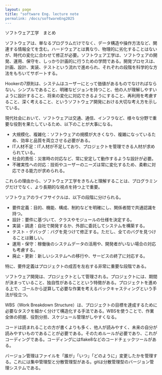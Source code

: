 ```yaml
---
layout: page
title: "software Eng. lecture note
permalink: /docs/softwareEng2025
---
```


ソフトウェア工学　まとめ

ソフトウェアは、単なるプログラムだけでなく、データ構造や操作方法など、関連する情報全てを含む。ハードウェアとは異なり、物理的に劣化することはないが、時代の変化に合わせて修正が必要。ソフトウェア工学は、ソフトウェアの開発、運用、保守を、しっかり計画的に行うための学問である。開発プロセスは、計画、設計、実装、テストという流れで進められ、それぞれの段階を科学的な方法をもちいてサポートする。

Hookerの7原則は、システムはユーザーにとって価値があるものでなければならない。シンプルであること、明確なビジョンを持つこと、他の人が理解しやすいように設計すること、将来の変化に対応できるようにすること、再利用を考慮すること、深く考えること、というソフトウェア開発における大切な考え方を示している。

現代社会において、ソフトウェアは交通、通信、インフラなど、様々な分野で重要な役割を果たしているため、以下のことが大事になる。

* 大規模化、複雑化：ソフトウェアの規模が大きくなり、複雑になっているため、効率と品質を両立させる必要がある。
* IT人材不足：IT人材が不足しており、プロジェクトを管理できる人材が求められている。
* 社会的責任：災害時の対応など、常に安定して動作するような設計が必要。
* 不確実性への対応：技術やユーザーのニーズは常に変化するため、柔軟に対応できる能力が求められる。

これらの理由から、ソフトウェア工学をきちんと理解することは、プログラミングだけでなく、より長期的な視点を持つ上で重要。

ソフトウェアのライフサイクルは、以下の段階に分けられる。

* 要件定義：目的、機能、構成、制約などを明確にし、関係者間で共通認識を持つ。
* 設計：要件に基づいて、クラスやモジュールの仕様を決定する。
* 実装・調達：自社で開発するか、外部に委託してシステムを構築する。
* テスト・デバッグ：バグを見つけて修正する。ただし、全てのバグを見つけることは難しい。
* 運用・保守：稼働後のシステムデータの活用や、開発者がいない場合の対応も考慮する。
* 廃止・更新：新しいシステムへの移行や、サービスの終了に対応する。

特に、要件定義はプロジェクトの成否を左右する非常に重要な段階である。

ソフトウェア開発は、プロジェクトとして管理される。プロジェクトには、期間が決まっていること、独自性があることという特徴がある。プロジェクトを進める上で、ゴールから逆算して必要な作業を考えるバックキャスティングという手法が役立つ。

WBS（Work Breakdown Structure）は、プロジェクトの目標を達成するために必要なタスクを細かく分けて構造化する手法である。WBSを使うことで、作業全体の把握、役割分担、スケジュール管理がしやすくなる。

コードは読まれることの方が書くよりも多く、他人が読みやすく、未来の自分が読みやすいものであることが必要である。そのためルールが必要であり、これがコーディングである。コーディングにはflake8などのコードチェックツールがある。

バージョン管理はファイルを「誰が」「いつ」「どのように」変更したかを管理する。これには集中管理型と分散管理型がある。gitは分散管理型のバージョン管理システムである。